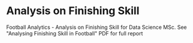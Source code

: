 # Analysis on Finishing Skill
 Football Analytics - Analysis on Finishing Skill for Data Science MSc. 
See "Analysing Finishing Skill in Football" PDF for full report
